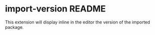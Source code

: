 <!--
 * @Author: mrrs878@foxmail.com
 * @Date: 2022-02-13 11:55:44
 * @LastEditors: mrrs878@foxmail.com
 * @LastEditTime: 2022-02-13 21:39:03
-->

# import-version README

This extension will display inline in the editor the version of the imported package.
